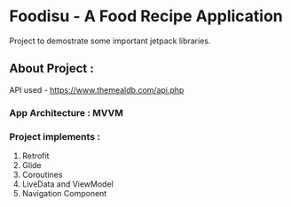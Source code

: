 # Foodisu - A Food Recipe Application
Project to demostrate some important jetpack libraries.

## About Project :
API used - https://www.themealdb.com/api.php

### App Architecture : MVVM

### Project implements :
1) Retrofit
2) Glide
3) Coroutines
4) LiveData and ViewModel
5) Navigation Component
